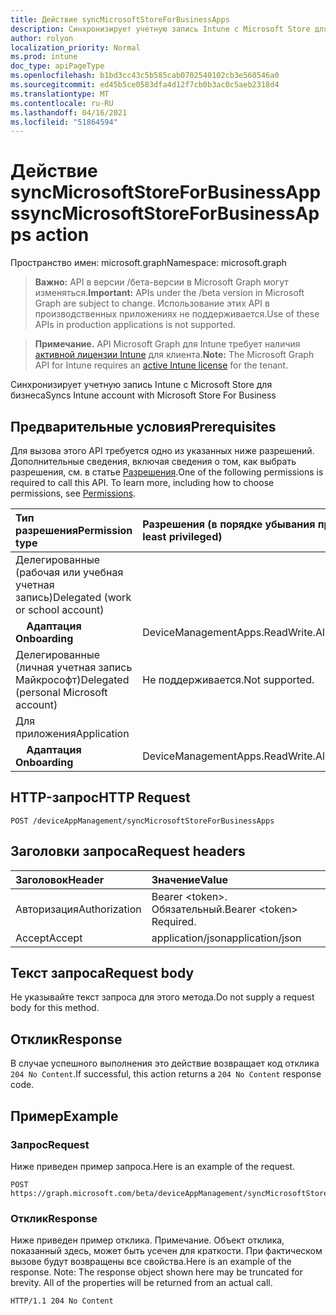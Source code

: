 ```yaml
---
title: Действие syncMicrosoftStoreForBusinessApps
description: Синхронизирует учетную запись Intune с Microsoft Store для бизнеса
author: rolyon
localization_priority: Normal
ms.prod: intune
doc_type: apiPageType
ms.openlocfilehash: b1bd3cc43c5b585cab0702540102cb3e560546a0
ms.sourcegitcommit: ed45b5ce0583dfa4d12f7cb0b3ac0c5aeb2318d4
ms.translationtype: MT
ms.contentlocale: ru-RU
ms.lasthandoff: 04/16/2021
ms.locfileid: "51864594"
---
```

# <a name="syncmicrosoftstoreforbusinessapps-action"></a><span data-ttu-id="c9830-103">Действие syncMicrosoftStoreForBusinessApps</span><span class="sxs-lookup"><span data-stu-id="c9830-103">syncMicrosoftStoreForBusinessApps action</span></span>

<span data-ttu-id="c9830-104">Пространство имен: microsoft.graph</span><span class="sxs-lookup"><span data-stu-id="c9830-104">Namespace: microsoft.graph</span></span>

> <span data-ttu-id="c9830-105">**Важно:** API в версии /бета-версии в Microsoft Graph могут изменяться.</span><span class="sxs-lookup"><span data-stu-id="c9830-105">**Important:** APIs under the /beta version in Microsoft Graph are subject to change.</span></span> <span data-ttu-id="c9830-106">Использование этих API в производственных приложениях не поддерживается.</span><span class="sxs-lookup"><span data-stu-id="c9830-106">Use of these APIs in production applications is not supported.</span></span>

> <span data-ttu-id="c9830-107">**Примечание.** API Microsoft Graph для Intune требует наличия [активной лицензии Intune](https://go.microsoft.com/fwlink/?linkid=839381) для клиента.</span><span class="sxs-lookup"><span data-stu-id="c9830-107">**Note:** The Microsoft Graph API for Intune requires an [active Intune license](https://go.microsoft.com/fwlink/?linkid=839381) for the tenant.</span></span>

<span data-ttu-id="c9830-108">Синхронизирует учетную запись Intune с Microsoft Store для бизнеса</span><span class="sxs-lookup"><span data-stu-id="c9830-108">Syncs Intune account with Microsoft Store For Business</span></span>
## <a name="prerequisites"></a><span data-ttu-id="c9830-109">Предварительные условия</span><span class="sxs-lookup"><span data-stu-id="c9830-109">Prerequisites</span></span>
<span data-ttu-id="c9830-p102">Для вызова этого API требуется одно из указанных ниже разрешений. Дополнительные сведения, включая сведения о том, как выбрать разрешения, см. в статье [Разрешения](/graph/permissions-reference).</span><span class="sxs-lookup"><span data-stu-id="c9830-p102">One of the following permissions is required to call this API. To learn more, including how to choose permissions, see [Permissions](/graph/permissions-reference).</span></span>

|<span data-ttu-id="c9830-112">Тип разрешения</span><span class="sxs-lookup"><span data-stu-id="c9830-112">Permission type</span></span>|<span data-ttu-id="c9830-113">Разрешения (в порядке убывания привилегий)</span><span class="sxs-lookup"><span data-stu-id="c9830-113">Permissions (from most to least privileged)</span></span>|
|:---|:---|
|<span data-ttu-id="c9830-114">Делегированные (рабочая или учебная учетная запись)</span><span class="sxs-lookup"><span data-stu-id="c9830-114">Delegated (work or school account)</span></span>||
| <span data-ttu-id="c9830-115">&nbsp; &nbsp; **Адаптация**</span><span class="sxs-lookup"><span data-stu-id="c9830-115">&nbsp; &nbsp; **Onboarding**</span></span> |<span data-ttu-id="c9830-116">DeviceManagementApps.ReadWrite.All</span><span class="sxs-lookup"><span data-stu-id="c9830-116">DeviceManagementApps.ReadWrite.All</span></span>|
|<span data-ttu-id="c9830-117">Делегированные (личная учетная запись Майкрософт)</span><span class="sxs-lookup"><span data-stu-id="c9830-117">Delegated (personal Microsoft account)</span></span>|<span data-ttu-id="c9830-118">Не поддерживается.</span><span class="sxs-lookup"><span data-stu-id="c9830-118">Not supported.</span></span>|
|<span data-ttu-id="c9830-119">Для приложения</span><span class="sxs-lookup"><span data-stu-id="c9830-119">Application</span></span>||
| <span data-ttu-id="c9830-120">&nbsp; &nbsp; **Адаптация**</span><span class="sxs-lookup"><span data-stu-id="c9830-120">&nbsp; &nbsp; **Onboarding**</span></span> |<span data-ttu-id="c9830-121">DeviceManagementApps.ReadWrite.All</span><span class="sxs-lookup"><span data-stu-id="c9830-121">DeviceManagementApps.ReadWrite.All</span></span>|

## <a name="http-request"></a><span data-ttu-id="c9830-122">HTTP-запрос</span><span class="sxs-lookup"><span data-stu-id="c9830-122">HTTP Request</span></span>
<!-- {
  "blockType": "ignored"
}
-->
``` http
POST /deviceAppManagement/syncMicrosoftStoreForBusinessApps
```

## <a name="request-headers"></a><span data-ttu-id="c9830-123">Заголовки запроса</span><span class="sxs-lookup"><span data-stu-id="c9830-123">Request headers</span></span>
|<span data-ttu-id="c9830-124">Заголовок</span><span class="sxs-lookup"><span data-stu-id="c9830-124">Header</span></span>|<span data-ttu-id="c9830-125">Значение</span><span class="sxs-lookup"><span data-stu-id="c9830-125">Value</span></span>|
|:---|:---|
|<span data-ttu-id="c9830-126">Авторизация</span><span class="sxs-lookup"><span data-stu-id="c9830-126">Authorization</span></span>|<span data-ttu-id="c9830-127">Bearer &lt;token&gt;. Обязательный.</span><span class="sxs-lookup"><span data-stu-id="c9830-127">Bearer &lt;token&gt; Required.</span></span>|
|<span data-ttu-id="c9830-128">Accept</span><span class="sxs-lookup"><span data-stu-id="c9830-128">Accept</span></span>|<span data-ttu-id="c9830-129">application/json</span><span class="sxs-lookup"><span data-stu-id="c9830-129">application/json</span></span>|

## <a name="request-body"></a><span data-ttu-id="c9830-130">Текст запроса</span><span class="sxs-lookup"><span data-stu-id="c9830-130">Request body</span></span>
<span data-ttu-id="c9830-131">Не указывайте текст запроса для этого метода.</span><span class="sxs-lookup"><span data-stu-id="c9830-131">Do not supply a request body for this method.</span></span>

## <a name="response"></a><span data-ttu-id="c9830-132">Отклик</span><span class="sxs-lookup"><span data-stu-id="c9830-132">Response</span></span>
<span data-ttu-id="c9830-133">В случае успешного выполнения это действие возвращает код отклика `204 No Content`.</span><span class="sxs-lookup"><span data-stu-id="c9830-133">If successful, this action returns a `204 No Content` response code.</span></span>

## <a name="example"></a><span data-ttu-id="c9830-134">Пример</span><span class="sxs-lookup"><span data-stu-id="c9830-134">Example</span></span>
### <a name="request"></a><span data-ttu-id="c9830-135">Запрос</span><span class="sxs-lookup"><span data-stu-id="c9830-135">Request</span></span>
<span data-ttu-id="c9830-136">Ниже приведен пример запроса.</span><span class="sxs-lookup"><span data-stu-id="c9830-136">Here is an example of the request.</span></span>
``` http
POST https://graph.microsoft.com/beta/deviceAppManagement/syncMicrosoftStoreForBusinessApps
```

### <a name="response"></a><span data-ttu-id="c9830-137">Отклик</span><span class="sxs-lookup"><span data-stu-id="c9830-137">Response</span></span>
<span data-ttu-id="c9830-p103">Ниже приведен пример отклика. Примечание. Объект отклика, показанный здесь, может быть усечен для краткости. При фактическом вызове будут возвращены все свойства.</span><span class="sxs-lookup"><span data-stu-id="c9830-p103">Here is an example of the response. Note: The response object shown here may be truncated for brevity. All of the properties will be returned from an actual call.</span></span>
``` http
HTTP/1.1 204 No Content
```










